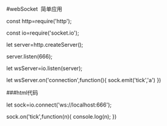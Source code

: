 #webSocket  简单应用

const http=require('http');

const io=require('socket.io');

let server=http.createServer();

server.listen(666);

let wsServer=io.listen(server);

let wsServer.on('connection',function(){
 sock.emit('tick','a')
})


###html代码

let sock=io.connect('ws://localhost:666');

sock.on('tick',function(n){
 console.log(n);
})
